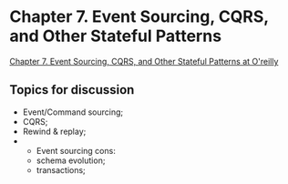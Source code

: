 # Chapter 7. Event Sourcing, CQRS, and Other Stateful Patterns

[Chapter 7. Event Sourcing, CQRS, and Other Stateful Patterns at O'reilly](https://learning.oreilly.com/library/view/designing-event-driven-systems/9781492038252/ch07.html)

## Topics for discussion
- Event/Command sourcing;
- CQRS;
- Rewind & replay;
- - Event sourcing cons: 
  - schema evolution;
  - transactions;